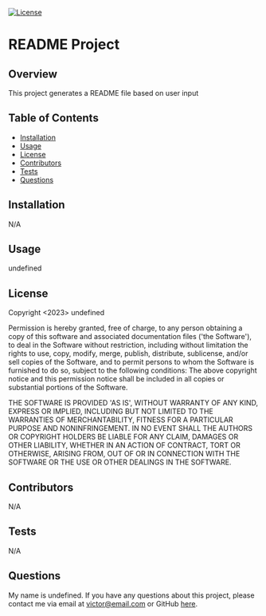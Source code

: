 
 [![License](https://img.shields.io/badge/License-MIT-lightgray.svg)](https://opensource.org/licenses/MIT)
 
  
 # README Project 


  
 ## Overview
  This project generates a README file based on user input 
 
  ## Table of Contents 
 
- [Installation](#Installation)  
- [Usage](#usage)
- [License](#license)
- [Contributors](#contributors)
- [Tests](#tests)
- [Questions](#questions)

## Installation
N/A 


## Usage
undefined 


## License 
Copyright <2023> undefined 
 
Permission is hereby granted, free of charge, to any person obtaining a copy of this software and associated documentation files ('the Software'), to deal in the Software without restriction, including without limitation the rights to use, copy, modify, merge, publish, distribute, sublicense, and/or sell copies of the Software, and to permit persons to whom the Software is furnished to do so, subject to the following conditions: 
The above copyright notice and this permission notice shall be included in all copies or substantial portions of the Software. 

THE SOFTWARE IS PROVIDED 'AS IS', WITHOUT WARRANTY OF ANY KIND, EXPRESS OR IMPLIED, INCLUDING BUT NOT LIMITED TO THE WARRANTIES OF MERCHANTABILITY, FITNESS FOR A PARTICULAR PURPOSE AND NONINFRINGEMENT. IN NO EVENT SHALL THE AUTHORS OR COPYRIGHT HOLDERS BE LIABLE FOR ANY CLAIM, DAMAGES OR OTHER LIABILITY, WHETHER IN AN ACTION OF CONTRACT, TORT OR OTHERWISE, ARISING FROM, OUT OF OR IN CONNECTION WITH THE SOFTWARE OR THE USE OR OTHER DEALINGS IN THE SOFTWARE.

## Contributors
N/A 


## Tests
N/A 


## Questions
My name is undefined. If you have any questions about this project, please contact me via email at victor@email.com or GitHub [here](https://github.com/Reinkaoss).


